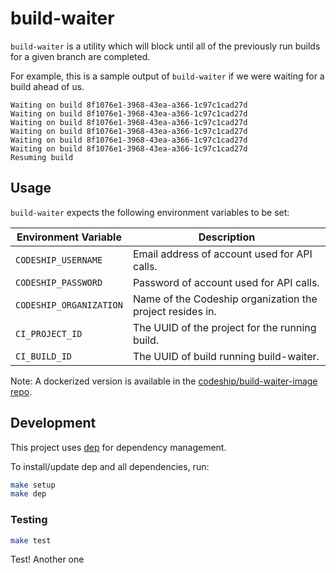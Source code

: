 # build-waiter

`build-waiter` is a utility which will block until all of the previously run builds for a given branch are completed.

For example, this is a sample output of `build-waiter` if we were waiting for a build ahead of us.

```
Waiting on build 8f1076e1-3968-43ea-a366-1c97c1cad27d
Waiting on build 8f1076e1-3968-43ea-a366-1c97c1cad27d
Waiting on build 8f1076e1-3968-43ea-a366-1c97c1cad27d
Waiting on build 8f1076e1-3968-43ea-a366-1c97c1cad27d
Waiting on build 8f1076e1-3968-43ea-a366-1c97c1cad27d
Waiting on build 8f1076e1-3968-43ea-a366-1c97c1cad27d
Resuming build
```

## Usage

`build-waiter` expects the following environment variables to be set:

| Environment Variable    | Description                                               |
| --------------------    | ---------------------------------------------             |
| `CODESHIP_USERNAME`     | Email address of account used for API calls.              |
| `CODESHIP_PASSWORD`     | Password of account used for API calls.                   |
| `CODESHIP_ORGANIZATION` | Name of the Codeship organization the project resides in. |
| `CI_PROJECT_ID`         | The UUID of the project for the running build.            |
| `CI_BUILD_ID`           | The UUID of build running build-waiter.                   |

Note: A dockerized version is available in the [codeship/build-waiter-image repo](https://github.com/codeship/build-waiter-image).

## Development

This project uses [dep](https://github.com/golang/dep) for dependency management.

To install/update dep and all dependencies, run:

```bash
make setup
make dep
```

### Testing

```bash
make test
```

Test!
Another one

